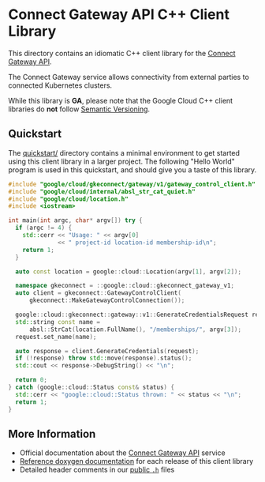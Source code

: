 # Connect Gateway API C++ Client Library

This directory contains an idiomatic C++ client library for the
[Connect Gateway API][cloud-service-docs].

The Connect Gateway service allows connectivity from external parties to
connected Kubernetes clusters.

While this library is **GA**, please note that the Google Cloud C++ client
libraries do **not** follow [Semantic Versioning](https://semver.org/).

## Quickstart

The [quickstart/](quickstart/README.md) directory contains a minimal environment
to get started using this client library in a larger project. The following
"Hello World" program is used in this quickstart, and should give you a taste of
this library.

<!-- inject-quickstart-start -->

```cc
#include "google/cloud/gkeconnect/gateway/v1/gateway_control_client.h"
#include "google/cloud/internal/absl_str_cat_quiet.h"
#include "google/cloud/location.h"
#include <iostream>

int main(int argc, char* argv[]) try {
  if (argc != 4) {
    std::cerr << "Usage: " << argv[0]
              << " project-id location-id membership-id\n";
    return 1;
  }

  auto const location = google::cloud::Location(argv[1], argv[2]);

  namespace gkeconnect = ::google::cloud::gkeconnect_gateway_v1;
  auto client = gkeconnect::GatewayControlClient(
      gkeconnect::MakeGatewayControlConnection());

  google::cloud::gkeconnect::gateway::v1::GenerateCredentialsRequest request;
  std::string const name =
      absl::StrCat(location.FullName(), "/memberships/", argv[3]);
  request.set_name(name);

  auto response = client.GenerateCredentials(request);
  if (!response) throw std::move(response).status();
  std::cout << response->DebugString() << "\n";

  return 0;
} catch (google::cloud::Status const& status) {
  std::cerr << "google::cloud::Status thrown: " << status << "\n";
  return 1;
}
```

<!-- inject-quickstart-end -->

## More Information

- Official documentation about the [Connect Gateway API][cloud-service-docs]
  service
- [Reference doxygen documentation][doxygen-link] for each release of this
  client library
- Detailed header comments in our [public `.h`][source-link] files

[cloud-service-docs]: https://cloud.google.com/kubernetes-engine/enterprise/multicluster-management/gateway
[doxygen-link]: https://cloud.google.com/cpp/docs/reference/gkeconnect/latest/
[source-link]: https://github.com/googleapis/google-cloud-cpp/tree/main/google/cloud/gkeconnect
